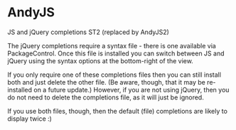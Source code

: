 AndyJS
======

JS and jQuery completions ST2 (replaced by AndyJS2)

The jQuery completions require a syntax file - there is one available via PackageControl. 
Once this file is installed you can switch between JS and jQuery using the syntax options 
at the bottom-right of the view.

If you only require one of these completions files then you can still install both and 
just delete the other file. (Be aware, though, that it may be re-installed on a future update.)
However, if you are not using jQuery, then you do not need to delete the completions file, as 
it will just be ignored.

If you use both files, though, then the default (file) completions are likely to 
display twice :)
